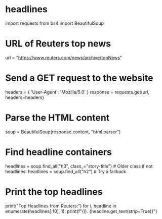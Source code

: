# headlines
import requests
from bs4 import BeautifulSoup

# URL of Reuters top news
url = "https://www.reuters.com/news/archive/topNews"

# Send a GET request to the website
headers = {
    'User-Agent': 'Mozilla/5.0'
}
response = requests.get(url, headers=headers)

# Parse the HTML content
soup = BeautifulSoup(response.content, "html.parser")

# Find headline containers
headlines = soup.find_all("h3", class_="story-title")  # Older class
if not headlines:
    headlines = soup.find_all("h2")  # Try a fallback

# Print the top headlines
print("Top Headlines from Reuters:")
for i, headline in enumerate(headlines[:10], 1):
    print(f"{i}. {headline.get_text(strip=True)}")
